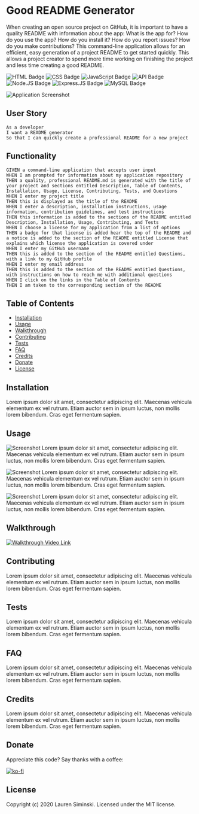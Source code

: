 # Good README Generator
When creating an open source project on GitHub, it is important to have a quality README with information about the app: What is the app for? How do you use the app? How do you install it? How do you report issues? How do you make contributions? This command-line application allows for an efficient, easy generation of a project README to get started quickly. This allows a project creator to spend more time working on finishing the project and less time creating a good README.

![HTML Badge](https://img.shields.io/badge/-HTML-323795) ![CSS Badge](https://img.shields.io/badge/-CSS-01A990) ![JavaScript Badge](https://img.shields.io/badge/-JavaScript-539436) ![API Badge](https://img.shields.io/badge/-API-F58021) ![Node.JS Badge](https://img.shields.io/badge/-Node.JS-CF1848) ![Express.JS Badge](https://img.shields.io/badge/-Express.JS-750460) ![MySQL Badge](https://img.shields.io/badge/-MySQL-61489C)

![Application Screenshot](http://placehold.it/952x600)


## User Story
```
As a developer
I want a README generator
So that I can quickly create a professional README for a new project
```


## Functionality
```
GIVEN a command-line application that accepts user input
WHEN I am prompted for information about my application repository
THEN a quality, professional README.md is generated with the title of your project and sections entitled Description, Table of Contents, Installation, Usage, License, Contributing, Tests, and Questions
WHEN I enter my project title
THEN this is displayed as the title of the README
WHEN I enter a description, installation instructions, usage information, contribution guidelines, and test instructions
THEN this information is added to the sections of the README entitled Description, Installation, Usage, Contributing, and Tests
WHEN I choose a license for my application from a list of options
THEN a badge for that license is added hear the top of the README and a notice is added to the section of the README entitled License that explains which license the application is covered under
WHEN I enter my GitHub username
THEN this is added to the section of the README entitled Questions, with a link to my GitHub profile
WHEN I enter my email address
THEN this is added to the section of the README entitled Questions, with instructions on how to reach me with additional questions
WHEN I click on the links in the Table of Contents
THEN I am taken to the corresponding section of the README
```


## Table of Contents
* [Installation](#installation)
* [Usage](#usage)
* [Walkthrough](#walkthrough)
* [Contributing](#contributing)
* [Tests](#tests)
* [FAQ](#faq)
* [Credits](#credits)
* [Donate](#donate)
* [License](#license)


## Installation
Lorem ipsum dolor sit amet, consectetur adipiscing elit. Maecenas vehicula elementum ex vel rutrum. Etiam auctor sem in ipsum luctus, non mollis lorem bibendum. Cras eget fermentum sapien.


## Usage
![Screenshot](http://placehold.it/952x600)
Lorem ipsum dolor sit amet, consectetur adipiscing elit. Maecenas vehicula elementum ex vel rutrum. Etiam auctor sem in ipsum luctus, non mollis lorem bibendum. Cras eget fermentum sapien.

![Screenshot](http://placehold.it/952x600)
Lorem ipsum dolor sit amet, consectetur adipiscing elit. Maecenas vehicula elementum ex vel rutrum. Etiam auctor sem in ipsum luctus, non mollis lorem bibendum. Cras eget fermentum sapien.

![Screenshot](http://placehold.it/952x600)
Lorem ipsum dolor sit amet, consectetur adipiscing elit. Maecenas vehicula elementum ex vel rutrum. Etiam auctor sem in ipsum luctus, non mollis lorem bibendum. Cras eget fermentum sapien.


## Walkthrough
[![Walkthrough Video Link](http://placehold.it/952x600)](https://about.gitlab.com/handbook/markdown-guide/#images)


## Contributing
Lorem ipsum dolor sit amet, consectetur adipiscing elit. Maecenas vehicula elementum ex vel rutrum. Etiam auctor sem in ipsum luctus, non mollis lorem bibendum. Cras eget fermentum sapien.


## Tests
Lorem ipsum dolor sit amet, consectetur adipiscing elit. Maecenas vehicula elementum ex vel rutrum. Etiam auctor sem in ipsum luctus, non mollis lorem bibendum. Cras eget fermentum sapien.


## FAQ
Lorem ipsum dolor sit amet, consectetur adipiscing elit. Maecenas vehicula elementum ex vel rutrum. Etiam auctor sem in ipsum luctus, non mollis lorem bibendum. Cras eget fermentum sapien.


## Credits
Lorem ipsum dolor sit amet, consectetur adipiscing elit. Maecenas vehicula elementum ex vel rutrum. Etiam auctor sem in ipsum luctus, non mollis lorem bibendum. Cras eget fermentum sapien.


## Donate
Appreciate this code? Say thanks with a coffee:

[![ko-fi](https://www.ko-fi.com/img/githubbutton_sm.svg)](https://ko-fi.com/W7W21YVJJ)


## License
Copyright (c) 2020 Lauren Siminski. Licensed under the MIT license.